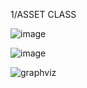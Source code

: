 1/ASSET CLASS

![image](https://github.com/user-attachments/assets/2b0b20e2-b570-4d22-83d9-4cd6b1e02f61)

![image](https://github.com/user-attachments/assets/06284de6-2d1e-4c57-b533-3e292210d0d4)


![graphviz](https://github.com/user-attachments/assets/c7cde25a-0317-4ea7-84bd-7d4e8f35b87a)
